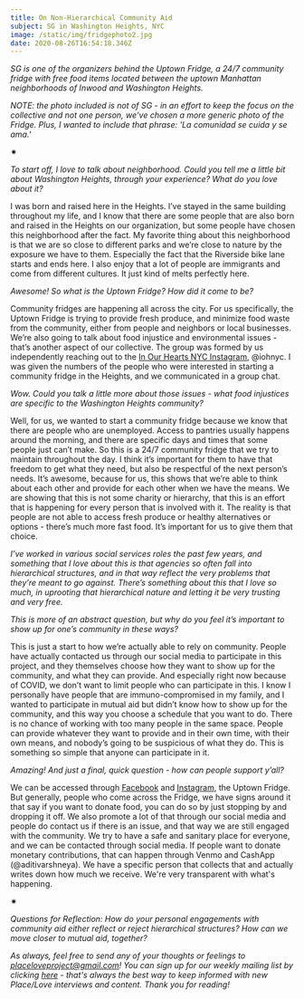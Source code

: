 ```yaml
---
title: On Non-Hierarchical Community Aid
subject: SG in Washington Heights, NYC
image: /static/img/fridgephoto2.jpg
date: 2020-08-26T16:54:18.346Z
---
```

*SG is one of the organizers behind the Uptown Fridge, a 24/7 community fridge with free food items located between the uptown Manhattan neighborhoods of Inwood and Washington Heights.*

*NOTE: the photo included is not of SG - in an effort to keep the focus on the collective and not one person, we've chosen a more generic photo of the Fridge. Plus, I wanted to include that phrase: 'La comunidad se cuida y se ama.'*

<div>✷</div>

*To start off, I love to talk about neighborhood. Could you tell me a little bit about Washington Heights, through your experience? What do you love about it?*

I was born and raised here in the Heights. I’ve stayed in the same building throughout my life, and I know that there are some people that are also born and raised in the Heights on our organization, but some people have chosen this neighborhood after the fact. My favorite thing about this neighborhood is that we are so close to different parks and we’re close to nature by the exposure we have to them. Especially the fact that the Riverside bike lane starts and ends here. I also enjoy that a lot of people are immigrants and come from different cultures. It just kind of melts perfectly here.

*Awesome! So what is the Uptown Fridge? How did it come to be?*

Community fridges are happening all across the city. For us specifically, the Uptown Fridge is trying to provide fresh produce, and minimize food waste from the community, either from people and neighbors or local businesses. We’re also going to talk about food injustice and environmental issues - that’s another aspect of our collective. The group was formed by us independently reaching out to the [In Our Hearts NYC Instagram](https://www.instagram.com/iohnyc/), @iohnyc. I was given the numbers of the people who were interested in starting a community fridge in the Heights, and we communicated in a group chat.

*Wow. Could you talk a little more about those issues - what food injustices are specific to the Washington Heights community?*

Well, for us, we wanted to start a community fridge because we know that there are people who are unemployed. Access to pantries usually happens around the morning, and there are specific days and times that some people just can’t make. So this is a 24/7 community fridge that we try to maintain throughout the day. I think it’s important for them to have that freedom to get what they need, but also be respectful of the next person’s needs. It’s awesome, because for us, this shows that we’re able to think about each other and provide for each other when we have the means. We are showing that this is not some charity or hierarchy, that this is an effort that is happening for every person that is involved with it. The reality is that people are not able to access fresh produce or healthy alternatives or options - there’s much more fast food. It’s important for us to give them that choice.

*I’ve worked in various social services roles the past few years, and something that I love about this is that agencies so often fall into hierarchical structures, and in that way reflect the very problems that they’re meant to go against. There’s something about this that I love so much, in uprooting that hierarchical nature and letting it be very trusting and very free.*

*This is more of an abstract question, but why do you feel it’s important to show up for one’s community in these ways?*

This is just a start to how we’re actually able to rely on community. People have actually contacted us through our social media to participate in this project, and they themselves choose how they want to show up for the community, and what they can provide. And especially right now because of COVID, we don’t want to limit people who can participate in this. I know I personally have people that are immuno-compromised in my family, and I wanted to participate in mutual aid but didn’t know how to show up for the community, and this way you choose a schedule that you want to do. There is no chance of working with too many people in the same space. People can provide whatever they want to provide and in their own time, with their own means, and nobody’s going to be suspicious of what they do. This is something so simple that anyone can participate in it.

*Amazing! And just a final, quick question - how can people support y’all?*

We can be accessed through [Facebook](https://www.facebook.com/theuptownfridge) and [Instagram](https://www.instagram.com/theuptownfridge/), the Uptown Fridge. But generally, people who come across the Fridge, we have signs around it that say if you want to donate food, you can do so by just stopping by and dropping it off. We also promote a lot of that through our social media and people do contact us if there is an issue, and that way we are still engaged with the community. We try to have a safe and sanitary place for everyone, and we can be contacted through social media. If people want to donate monetary contributions, that can happen through Venmo and CashApp (@aditivarshneya). We have a specific person that collects that and actually writes down how much we receive. We're very transparent with what's happening.

<div>✷</div>

*Questions for Reflection: How do your personal engagements with community aid either reflect or reject hierarchical structures? How can we move closer to mutual aid, together?*

*As always, feel free to send any of your thoughts or feelings to placeloveproject@gmail.com! You can sign up for our weekly mailing list by clicking [here](https://placeloveproject.substack.com/welcome) - that's always the best way to keep informed with new Place/Love interviews and content. Thank you for reading!*